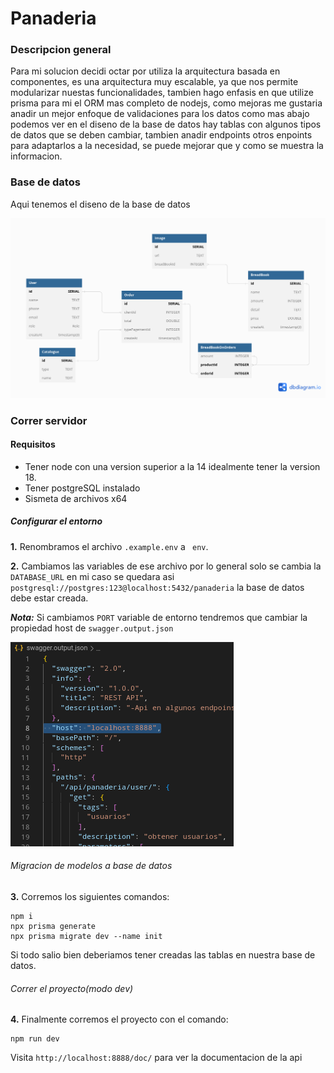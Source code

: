 # Panaderia

### Descripcion general

Para mi solucion decidi octar por utiliza la arquitectura basada en componentes, es una arquitectura muy escalable, ya que nos permite modularizar nuestas funcionalidades, tambien hago enfasis en que utilize prisma para mi el ORM mas completo de nodejs, como mejoras me gustaria anadir un mejor enfoque de validaciones para los datos como mas abajo podemos ver en el diseno de la base de datos hay tablas  con algunos tipos de datos que se deben cambiar, tambien anadir endpoints otros enpoints para adaptarlos a la necesidad, se puede mejorar que y como se muestra la informacion.

### Base de datos

Aqui tenemos el diseno de la base de datos

![Screenshot](./md/database.png)

### Correr servidor

#### Requisitos

- Tener node con una version superior a la 14 idealmente tener la version 18.
- Tener postgreSQL instalado
- Sismeta de archivos x64

##### Configurar el entorno

**1.** Renombramos el archivo  ``.example.env`` a `` env``.

**2.** Cambiamos las variables de ese archivo por lo general solo se cambia la ``DATABASE_URL`` en mi caso se quedara asi ``postgresql://postgres:123@localhost:5432/panaderia`` la base de datos debe estar creada.

***Nota:***  Si cambiamos ``PORT`` variable de entorno tendremos que cambiar la propiedad host de ``swagger.output.json``

![Screenshot](./md/figure-1.png)

###### Migracion de modelos a base de datos

**3.** Corremos los siguientes comandos:

```
npm i
npx prisma generate
npx prisma migrate dev --name init
```

Si todo salio bien deberiamos tener creadas las tablas en nuestra base de datos.

###### Correr el proyecto(modo dev)

**4.** Finalmente corremos el proyecto con el comando:

```
npm run dev
```

Visita ``http://localhost:8888/doc/`` para ver la documentacion de la api
